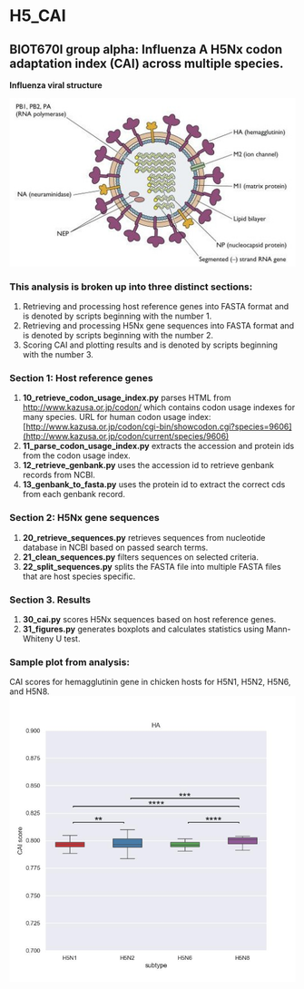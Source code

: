 # H5_CAI
## BIOT670I group alpha: Influenza A H5Nx codon adaptation index (CAI) across multiple species.

**Influenza viral structure**

![alt text](https://github.com/cdonel/H5_CAI/blob/main/readme_images/influenza_virus.jpg)

### This analysis is broken up into three distinct sections:

1. Retrieving and processing host reference genes into FASTA format and is denoted by scripts beginning with the number 1.
2. Retrieving and processing H5Nx gene sequences into FASTA format and is denoted by scripts beginning with the number 2.
3. Scoring CAI and plotting results  and is denoted by scripts beginning with the number 3.

### Section 1: Host reference genes
1. **10_retrieve_codon_usage_index.py** parses HTML from http://www.kazusa.or.jp/codon/ which contains codon usage indexes for many species. 
URL for human codon usage index: [http://www.kazusa.or.jp/codon/cgi-bin/showcodon.cgi?species=9606](http://www.kazusa.or.jp/codon/current/species/9606)
2. **11_parse_codon_usage_index.py** extracts the accession and protein ids from the codon usage index.
3. **12_retrieve_genbank.py** uses the accession id to retrieve genbank records from NCBI.
4. **13_genbank_to_fasta.py** uses the protein id to extract the correct cds from each genbank record.

### Section 2: H5Nx gene sequences
1. **20_retrieve_sequences.py** retrieves sequences from nucleotide database in NCBI based on passed search terms.
2. **21_clean_sequences.py** filters sequences on selected criteria.
3. **22_split_sequences.py** splits the FASTA file into multiple FASTA files that are host species specific.

### Section 3. Results
1. **30_cai.py** scores H5Nx sequences based on host reference genes.
2. **31_figures.py** generates boxplots and calculates statistics using Mann-Whiteny U test.

### Sample plot from analysis:

CAI scores for hemagglutinin gene in chicken hosts for H5N1, H5N2, H5N6, and H5N8.
![alt text](https://github.com/cdonel/H5_CAI/blob/main/readme_images/chicken_HA.jpeg)
